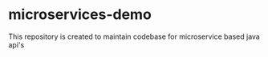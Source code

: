 # microservices-demo
This repository is created to maintain codebase for microservice based java api's
